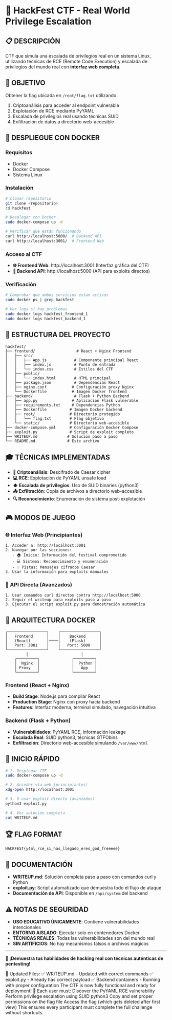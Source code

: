 # 🚩 HackFest CTF - Real World Privilege Escalation

## 📋 **DESCRIPCIÓN**

CTF que simula una escalada de privilegios real en un sistema Linux, utilizando técnicas de RCE (Remote Code Execution) y escalada de privilegios del mundo real con **interfaz web completa**.

## 🎯 **OBJETIVO**

Obtener la flag ubicada en `/root/flag.txt` utilizando:
1. Criptoanálisis para acceder al endpoint vulnerable
2. Explotación de RCE mediante PyYAML
3. Escalada de privilegios real usando técnicas SUID
4. Exfiltración de datos a directorio web-accesible

## 🐳 **DESPLIEGUE CON DOCKER**

### Requisitos
- Docker
- Docker Compose
- Sistema Linux

### Instalación
```bash
# Clonar repositorio
git clone <repositorio>
cd hackfest

# Desplegar con Docker
sudo docker-compose up -d

# Verificar que están funcionando
curl http://localhost:5000/  # Backend API
curl http://localhost:3001/  # Frontend Web
```

### Acceso al CTF
- **🌐 Frontend Web**: http://localhost:3001 (Interfaz gráfica del CTF)
- **🔌 Backend API**: http://localhost:5000 (API para exploits directos)

### Verificación
```bash
# Comprobar que ambos servicios están activos
sudo docker ps | grep hackfest

# Ver logs si hay problemas
sudo docker logs hackfest_frontend_1
sudo docker logs hackfest_backend_1
```

## 🔧 **ESTRUCTURA DEL PROYECTO**

```
hackfest/
├── frontend/                  # React + Nginx Frontend
│   ├── src/
│   │   ├── App.js            # Componente principal React
│   │   ├── index.js          # Punto de entrada
│   │   └── index.css         # Estilos del CTF
│   ├── public/
│   │   └── index.html        # HTML principal
│   ├── package.json          # Dependencias React
│   ├── nginx.conf           # Configuración proxy Nginx
│   └── Dockerfile           # Imagen Docker frontend
├── backend/                  # Flask + Python Backend
│   ├── app.py               # Aplicación Flask vulnerable
│   ├── requirements.txt     # Dependencias Python
│   ├── Dockerfile          # Imagen Docker backend
│   ├── root/               # Directorio protegido
│   │   └── flag.txt        # Flag objetivo
│   └── static/             # Directorio web-accesible
├── docker-compose.yml      # Configuración Docker Compose
├── exploit.py              # Script de exploit completo
├── WRITEUP.md             # Solución paso a paso
└── README.md              # Este archivo
```

## 🎓 **TÉCNICAS IMPLEMENTADAS**

- **🔐 Criptoanálisis**: Descifrado de Caesar cipher
- **💻 RCE**: Explotación de PyYAML unsafe load
- **⬆️ Escalada de privilegios**: Uso de SUID binaries (python3)
- **📤 Exfiltración**: Copia de archivos a directorio web-accesible
- **🔍 Reconocimiento**: Enumeración de sistema post-explotación

## 🎮 **MODOS DE JUEGO**

### **🌐 Interfaz Web (Principiantes)**
```
1. Acceder a: http://localhost:3001
2. Navegar por las secciones:
   - 🏠 Inicio: Información del festival comprometido
   - 💻 Sistema: Reconocimiento y enumeración
   - 💡 Pistas: Mensajes cifrados Caesar
3. Usar la información para exploits manuales
```

### **🔌 API Directa (Avanzados)**
```
1. Usar comandos curl directos contra http://localhost:5000
2. Seguir el writeup para exploits paso a paso
3. Ejecutar el script exploit.py para demostración automática
```

## 🐋 **ARQUITECTURA DOCKER**

```
┌─────────────────┐    ┌─────────────────┐
│   Frontend      │    │    Backend      │
│   (React)       │────│    (Flask)      │
│   Port: 3001    │    │   Port: 5000    │
└─────────────────┘    └─────────────────┘
         │                       │
    ┌─────────┐              ┌─────────┐
    │  Nginx  │              │  Python │
    │ Proxy   │              │   App   │
    └─────────┘              └─────────┘
```

### **Frontend (React + Nginx)**
- **Build Stage**: Node.js para compilar React
- **Production Stage**: Nginx con proxy hacia backend
- **Features**: Interfaz moderna, terminal simulado, navegación intuitiva

### **Backend (Flask + Python)**
- **Vulnerabilidades**: PyYAML RCE, información leakage
- **Escalada Real**: SUID python3, técnicas GTFObins
- **Exfiltración**: Directorio web-accesible simulando `/var/www/html`

## 🚀 **INICIO RÁPIDO**

```bash
# 1. Desplegar CTF
sudo docker-compose up -d

# 2. Acceder vía web (principiantes)
xdg-open http://localhost:3001

# 3. O usar exploit directo (avanzados)
python3 exploit.py

# 4. Ver solución completa
cat WRITEUP.md
```

## 🏆 **FLAG FORMAT**

`HACKFEST{y4ml_rce_si_has_llegado_eres_god_freeeee}`

## 📖 **DOCUMENTACIÓN**

- **WRITEUP.md**: Solución completa paso a paso con comandos curl y Python
- **exploit.py**: Script automatizado que demuestra todo el flujo de ataque
- **Documentación de API**: Disponible en `/api/system` del backend

## ⚠️ **NOTAS DE SEGURIDAD**

- **USO EDUCATIVO ÚNICAMENTE**: Contiene vulnerabilidades intencionales
- **ENTORNO AISLADO**: Ejecutar solo en contenedores Docker
- **TÉCNICAS REALES**: Todas las vulnerabilidades son del mundo real
- **SIN ARTIFICIOS**: No hay mecanismos falsos o archivos mágicos

---

**🎯 ¡Demuestra tus habilidades de hacking real con técnicas auténticas de pentesting!**


📝 Updated Files:
✅ WRITEUP.md - Updated with correct commands
✅ exploit.py - Already has correct payload
✅ Backend containers - Running with proper configuration
The CTF is now fully functional and ready for deployment! 🚀
Each user must:
Discover the PyYAML RCE vulnerability
Perform privilege escalation using SUID python3
Copy and set proper permissions on the flag file
Access the flag (which gets deleted after first view)
This ensures every participant must complete the full challenge without shortcuts.
